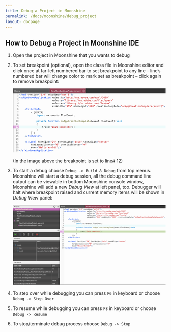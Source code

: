 ```yaml
---
title: Debug a Project in Moonshine
permalink: /docs/moonshine/debug_project
layout: docpage
---
```


## How to Debug a Project in Moonshine IDE

1. Open the project in Moonshine that you wants to debug

2. To set breakpoint (optional), open the class file in Moonshine editor and click once at far-left numbered bar to set breakpoint to any line – line’s numbered bar will change color to mark set as breakpoint – click again to remove breakpoint:

    ![Set breaking point in Apache Flex Desktop project](./img/debugging_application_1.png)

    (In the image above the breakpoint is set to line# 12)

3. To start a debug choose `Debug -> Build & Debug` from top menus. Moonshine will start a debug session, all the debug command line output can be viewable in bottom Moonshine console window, Moonshine will add a new _Debug View_ at left panel, too. Debugger will halt where breakpoint raised and current memory items will be shown in _Debug View_ panel:

    ![Debugging Apache Flex Desktop application](./img/debugging_application_2.png)

4. To step over while debugging you can press `F6` in keyboard or choose `Debug -> Step Over`

5. To resume while debugging you can press `F8` in keyboard or choose `Debug -> Resume`

6. To stop/terminate debug process choose `Debug -> Stop`
